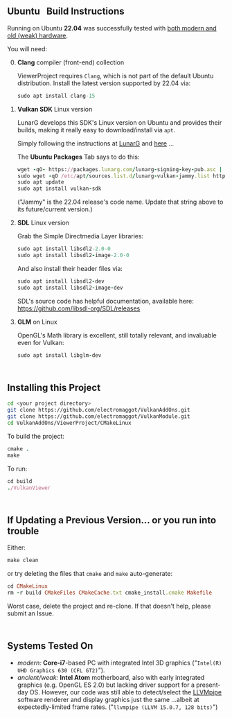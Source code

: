 ## Ubuntu &nbsp; Build Instructions

Running on Ubuntu **22.04** was successfully tested with [both modern and old (weak) hardware](https://github.com/electromaggot/VulkanAddOns/blob/master/ViewerProject/CMakeLinux/README.md#systems-tested-on).

You will need:

0. **Clang** compiler (front-end) collection

   ViewerProject requires `Clang`, which is not part of the default Ubuntu distribution.  Install the latest version supported by 22.04 via:

   ```ruby
   sudo apt install clang-15
   ```
   
2. **Vulkan SDK** Linux version

   LunarG develops this SDK's Linux version on Ubuntu and provides their builds, making it really easy to download/install via `apt`.

   Simply following the instructions at [LunarG](https://vulkan.lunarg.com/doc/view/1.3.268.0/linux/getting_started_ubuntu.html#install-the-sdk) and [here](https://vulkan.lunarg.com/sdk/home#linux) ...

   The **Ubuntu Packages** Tab says to do this: 
   ```ruby
   wget -qO- https://packages.lunarg.com/lunarg-signing-key-pub.asc | sudo tee /etc/apt/trusted.gpg.d/lunarg.asc
   sudo wget -qO /etc/apt/sources.list.d/lunarg-vulkan-jammy.list http://packages.lunarg.com/vulkan/lunarg-vulkan-jammy.list
   sudo apt update
   sudo apt install vulkan-sdk
   ``` 
   ("Jammy" is the 22.04 release's code name. Update that string above to its future/current version.)

3. **SDL** Linux version

   Grab the Simple Directmedia Layer libraries:
   ```ruby
   sudo apt install libsdl2-2.0-0
   sudo apt install libsdl2-image-2.0-0
   ``` 
   And also install their header files via:
   ```ruby 
   sudo apt install libsdl2-dev
   sudo apt install libsdl2-image-dev
   ```
   SDL's source code has helpful documentation, available here:  https://github.com/libsdl-org/SDL/releases
  
4. **GLM** on Linux

   OpenGL's Math library is excellent, still totally relevant, and invaluable even for Vulkan:
   ```ruby
   sudo apt install libglm-dev
   ``` 

\
Installing this Project
-----------------------
```bash
cd <your project directory>
git clone https://github.com/electromaggot/VulkanAddOns.git
git clone https://github.com/electromaggot/VulkanModule.git
cd VulkanAddOns/ViewerProject/CMakeLinux
```
To build the project:
```ruby
cmake .
make
```
To run:
```ruby
cd build
./VulkanViewer
```

\
If Updating a Previous Version... or you run into trouble
---------------------------------------------------------
Either:
```ruby
make clean
```
or try deleting the files that `cmake` and `make` auto-generate:
```ruby
cd CMakeLinux
rm -r build CMakeFiles CMakeCache.txt cmake_install.cmake Makefile
```
Worst case, delete the project and re-clone.  If that doesn't help, please submit an Issue.

\
Systems Tested On
-----------------
- *modern:* **Core-i7**-based PC with integrated Intel 3D graphics ("`Intel(R) UHD Graphics 630 (CFL GT2)`").
- *ancient/weak:* **Intel Atom** motherboard, also with early integrated graphics (e.g. OpenGL ES 2.0) but lacking driver support for a present-day OS.  However, our code was still able to detect/select the [LLVMpipe](https://docs.mesa3d.org/drivers/llvmpipe.html) software renderer and display graphics just the same ...albeit at expectedly-limited frame rates.  ("`llvmpipe (LLVM 15.0.7, 128 bits)`")
